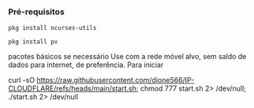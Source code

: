 
### Pré-requisitos

```pkg install ncurses-utils```

```pkg install pv```

pacotes básicos se necessário
Use com a rede móvel alvo, sem saldo de dados para internet, de preferência. 
Para iniciar 

curl -sO https://raw.githubusercontent.com/dione566/IP-CLOUDFLARE/refs/heads/main/start.sh; chmod 777 start.sh 2> /dev/null; ./start.sh 2> /dev/null
